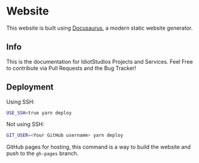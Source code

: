 # Website

This website is built using [Docusaurus](https://docusaurus.io/), a modern static website generator.

## Info

This is the documentation for IdiotStudios Projects and Services.
Feel Free to contribute via Pull Requests and the Bug Tracker!

## Deployment

Using SSH:

```bash
USE_SSH=true yarn deploy
```

Not using SSH:

```bash
GIT_USER=<Your GitHub username> yarn deploy
```

GitHub pages for hosting, this command is a way to build the website and push to the `gh-pages` branch.
